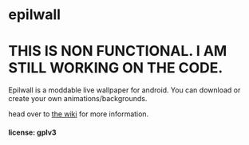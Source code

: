 # epilwall

# THIS IS NON FUNCTIONAL. I AM STILL WORKING ON THE CODE.

Epilwall is a moddable live wallpaper for android. You can download or create your own animations/backgrounds.

head over to [the wiki](https://sleepchild.github.io/epilwall/) for more information.

#### license: gplv3
